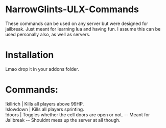# NarrowGlints-ULX-Commands
These commands can be used on any server but were designed for jailbreak. Just meant for learning lua and having fun. I assume this can be used personally also, as well as servers. 
# Installation
Lmao drop it in your addons folder.
# Commands:  
!killrich | Kills all players above 99HP.  
!slowdown | Kills all players sprinting.  
!doors | Toggles whether the cell doors are open or not. -- Meant for Jailbreak -- Shouldnt mess up the server at all though.   

